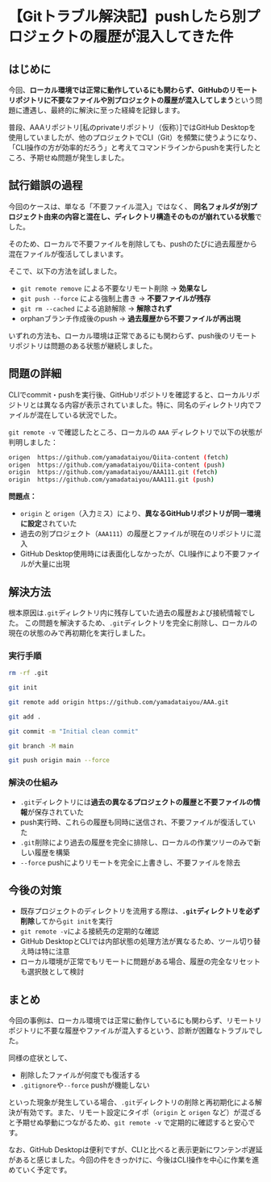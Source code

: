 # 【Gitトラブル解決記】pushしたら別プロジェクトの履歴が混入してきた件

## はじめに
今回、**ローカル環境では正常に動作しているにも関わらず、GitHubのリモートリポジトリに不要なファイルや別プロジェクトの履歴が混入してしまう**という問題に遭遇し、最終的に解決に至った経緯を記録します。

普段、AAAリポジトリ[私のprivateリポジトリ（仮称）]ではGitHub Desktopを使用していましたが、他のプロジェクトでCLI（Git）を頻繁に使うようになり、「CLI操作の方が効率的だろう」と考えてコマンドラインからpushを実行したところ、予期せぬ問題が発生しました。


## 試行錯誤の過程

今回のケースは、単なる「不要ファイル混入」ではなく、
**同名フォルダが別プロジェクト由来の内容と混在し、ディレクトリ構造そのものが崩れている状態**でした。

そのため、ローカルで不要ファイルを削除しても、pushのたびに過去履歴から混在ファイルが復活してしまいます。

そこで、以下の方法を試しました。

- `git remote remove` による不要なリモート削除 → **効果なし**
- `git push --force` による強制上書き → **不要ファイルが残存**
- `git rm --cached` による追跡解除 → **解除されず**
- orphanブランチ作成後のpush → **過去履歴から不要ファイルが再出現**

いずれの方法も、ローカル環境は正常であるにも関わらず、push後のリモートリポジトリは問題のある状態が継続しました。


## 問題の詳細

CLIでcommit・pushを実行後、GitHubリポジトリを確認すると、ローカルリポジトリとは異なる内容が表示されていました。特に、同名のディレクトリ内でファイルが混在している状況でした。

`git remote -v` で確認したところ、ローカルの `AAA` ディレクトリで以下の状態が判明しました：

```bash
origen  https://github.com/yamadataiyou/Qiita-content (fetch)
origen  https://github.com/yamadataiyou/Qiita-content (push)
origin  https://github.com/yamadataiyou/AAA111.git (fetch)
origin  https://github.com/yamadataiyou/AAA111.git (push)
```

**問題点：**
* `origin` と `origen`（入力ミス）により、**異なるGitHubリポジトリが同一環境に設定**されていた
* 過去の別プロジェクト（`AAA111`）の履歴とファイルが現在のリポジトリに混入
* GitHub Desktop使用時には表面化しなかったが、CLI操作により不要ファイルが大量に出現


## 解決方法

根本原因は`.git`ディレクトリ内に残存していた過去の履歴および接続情報でした。
この問題を解決するため、`.git`ディレクトリを完全に削除し、ローカルの現在の状態のみで再初期化を実行しました。

### 実行手順

```bash
rm -rf .git

git init

git remote add origin https://github.com/yamadataiyou/AAA.git

git add .

git commit -m "Initial clean commit"

git branch -M main

git push origin main --force
```

### 解決の仕組み

* `.git`ディレクトリには**過去の異なるプロジェクトの履歴と不要ファイルの情報**が保存されていた
* push実行時、これらの履歴も同時に送信され、不要ファイルが復活していた
* `.git`削除により過去の履歴を完全に排除し、ローカルの作業ツリーのみで新しい履歴を構築
* `--force` pushによりリモートを完全に上書きし、不要ファイルを除去


## 今後の対策

* 既存プロジェクトのディレクトリを流用する際は、**`.git`ディレクトリを必ず削除**してから`git init`を実行
* `git remote -v`による接続先の定期的な確認
* GitHub DesktopとCLIでは内部状態の処理方法が異なるため、ツール切り替え時は特に注意
* ローカル環境が正常でもリモートに問題がある場合、履歴の完全なリセットも選択肢として検討



## まとめ

今回の事例は、ローカル環境では正常に動作しているにも関わらず、リモートリポジトリに不要な履歴やファイルが混入するという、診断が困難なトラブルでした。

同様の症状として、

* 削除したファイルが何度でも復活する
* `.gitignore`や`--force` pushが機能しない

といった現象が発生している場合、`.git`ディレクトリの削除と再初期化による解決が有効です。また、リモート設定にタイポ（`origin` と `origen` など）が混ざると予期せぬ挙動につながるため、`git remote -v` で定期的に確認すると安心です。

なお、GitHub Desktopは便利ですが、CLIと比べると表示更新にワンテンポ遅延があると感じました。今回の件をきっかけに、今後はCLI操作を中心に作業を進めていく予定です。

